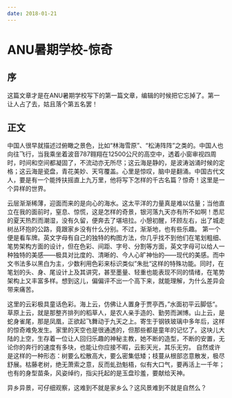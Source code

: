 ```yaml
---
date: 2018-01-21
---
```


# ANU暑期学校-惊奇

## 序

这篇文章才是在ANU暑期学校写下的第一篇文章，编辑的时候把它忘掉了。第一让人占了去，姑且落个第五名罢！

## 正文

中国人很早就描述过俯瞰之景色，比如“林海雪原”、“松涛阵阵”之类的。中国人也向往飞行，当我乘坐着波音787翱翔在12500公尺的高空中，透着小窗审视四周时，时间和空间都凝固了，不流动亦无所尽；这云海是静的，是波涛汹涌时候的定格；这云海是瓷盘，青花美妙、天穹覆盖。心里是惊叹，脑中是翻涌。中国古代文人，要是有一个能抟扶摇直上九万里，他将写下怎样的千古名篇？惊奇！这里是一个异样的世界。

云层渐渐稀薄，迎面而来的是向心的海水。这太平洋的力量真是难以估量；当他直立在我的面前时，窒息、惊慌，这是怎样的奇景，银河落九天亦有所不如啊！悉尼的夏天热烈而潮湿，没有久留，便奔去了堪培拉。小憩初醒，环顾左右，出了城走树丛环抱的公路，竟跟家乡没有什么分别。不过，渐渐地，也有些乐趣。
第一个便是看车牌。英文字母有自己的独特的构图方法，你几乎找不到他们在笔划粗细、笔势架构方面的设计，但在色彩、间距、字号、分割等方面，英文字母可以给人一种独特的美感——极具对比度的、清晰的、今人心旷神怡的——现代的美感。而中文书法多以黑白为主，少数利用色彩来标识类似”朱批“这样的特殊功能。同时，在笔划的头、身、尾设计上及其讲究，甚至墨量、轻重也能表现不同的情绪，在笔势架构上又丰富多样。想到这儿，偏偏评不出一个高下来，就能理解，为什么差异会带来痛苦。

这里的云彩极具童话色彩。海上云，仿佛让人置身于贾亭西，”水面初平云脚低“。草原上云，就是那整齐排列的稻草人，是农人亲手造的、勤劳而渊博。山上云，是蛇身雀尾，那是凤凰，正欲起飞舞动于九天之上。寄生于钢铁玻璃中多年后，这样的惊奇难免发生。家里的天空也是很通透的，但那些都是童年的记忆了。这块儿大陆的上空，生存着一位让人回归乐趣的神秘主教，她不断的造型，不断的安置，无论你的奔行的速度有多块，也能让你应接不暇，云影天光，其乐无穷。
自然或许是这样的一种形态：树要么松散高大，要么密集低矮；枝蔓从根部恣意散发，极尽舒展。枯藤老树，绝无萧索之意，反而虬劲魁梧，似有大口气，要再活上一千年；也有的身型苗条，风姿绰约，指尖托起的是玉盘珍羞，要献给天神。

异乡异景，可仔细观察，这难到不就是家乡么？这风景难到不就是自然么？